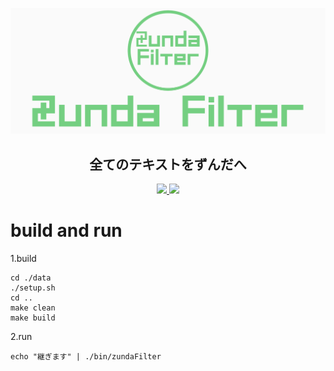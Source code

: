 ![LOGO](./zundafilter_logo.png)
<h2 align="center">全てのテキストをずんだへ</h2>

<p align="center">
<a alt="code: Golang" href="https://go.dev/">
  <img src="https://img.shields.io/badge/code-go-ff69b4.svg">
</a>
<a alt="MIT License" href="https://kawakawaritsuki.mit-license.org/">
  <img src="https://img.shields.io/badge/license-MIT-blue.svg">
</a>
</p>

# build and run

1.build

```shell
cd ./data
./setup.sh
cd ..
make clean
make build
```

2.run

```shell
echo "継ぎます" | ./bin/zundaFilter
```
